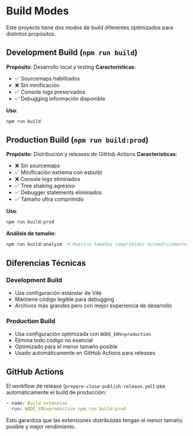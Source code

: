 # Build Modes

Este proyecto tiene dos modos de build diferentes optimizados para distintos propósitos.

## Development Build (`npm run build`)

**Propósito**: Desarrollo local y testing
**Características**:

- ✅ Sourcemaps habilitados
- ❌ Sin minificación
- ✅ Console logs preservados
- ✅ Debugging información disponible

**Uso**:

```bash
npm run build
```

## Production Build (`npm run build:prod`)

**Propósito**: Distribución y releases de GitHub Actions
**Características**:

- ❌ Sin sourcemaps
- ✅ Minificación extrema con esbuild
- ❌ Console logs eliminados
- ✅ Tree shaking agresivo
- ✅ Debugger statements eliminados
- ✅ Tamaño ultra comprimido

**Uso**:

```bash
npm run build:prod
```

**Análisis de tamaño**:

```bash
npm run build:analyze  # Muestra tamaños comprimidos automáticamente
```

## Diferencias Técnicas

### Development Build

- Usa configuración estándar de Vite
- Mantiene código legible para debugging
- Archivos más grandes pero con mejor experiencia de desarrollo

### Production Build

- Usa configuración optimizada con `NODE_ENV=production`
- Elimina todo código no esencial
- Optimizado para el menor tamaño posible
- Usado automáticamente en GitHub Actions para releases

## GitHub Actions

El workflow de release (`prepare-close-publish-release.yml`) usa automáticamente el build de producción:

```yaml
- name: Build extension
  run: NODE_ENV=production npm run build:prod
```

Esto garantiza que las extensiones distribuidas tengan el menor tamaño posible y mejor rendimiento.
